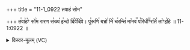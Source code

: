 +++
title = "11-1_0922 तवाहं सोम"

+++
त꣢वा꣣ह꣡ꣳ सो꣢म रारण स꣣ख्य꣡ इ꣢न्दो दि꣣वे꣡दि꣢वे। पु꣣रूणि꣢ बभ्रो꣣ नि꣡ च꣢रन्ति꣣ मा꣡मव꣢꣯ प꣣रिधी꣢꣫ꣳरति꣣ ता꣡ꣳइ꣢हि ॥ 11-1:0922 ॥

<details><summary>विस्वर-मूलम् (VC)</summary>

तवाहꣳ सोम रारण सख्य इन्दो दिवेदिवे । पुरूणि बभ्रो नि चरन्ति मामव परिधीꣳरति ताꣳइहि ॥९२२॥
</details>